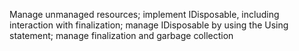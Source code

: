Manage unmanaged resources; implement IDisposable, including interaction with finalization; manage IDisposable by using the Using statement; manage finalization and garbage collection
